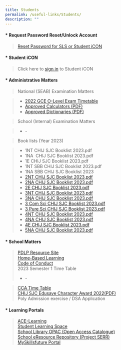 ```yaml
---
title: Students
permalink: /useful-links/Students/
description: ""
---
```

#### *   **Request Password Reset/Unlock Account**

>   [Reset Password for SLS or Student iCON](https://forms.moe.edu.sg/forms/J2zrwJ)

#### *   **Student iCON** 

>  Click here to [sign in](https://workspace.google.com/dashboard) to Student iCON

#### *   **Administrative Matters**

>  National (SEAB) Examination Matters

>*   [2022 GCE O-Level Exam Timetable](/files/Useful%20Links/Students/Students/2022gceoexamtimetable.pdf)
>*   [Approved Calculators (PDF)](/files/Useful%20Links/Students/Students/GuidelinesCalculators.pdf)
>*   [Approved Dictionaries (PDF)](https://www.seab.gov.sg/home/examinations/approved-dictionaries)

>   School (Internal) Examination Matters

>*   \-
    

>   Book lists (Year 2023)  
    

>*   1NT CHIJ SJC Booklist 2023.pdf      
>*   1NA  CHIJ SJC Booklist 2023.pdf     
>*   1E CHIJ SJC Booklist 2023.pdf     
>*   1NT SBB CHIJ SJC Booklist 2023.pdf
>*   1NA SBB CHIJ SJC Booklist 2023
>*   [2NT CHIJ SJC Booklist 2023.pdf](https://chijstjosephsconvent.moe.edu.sg/qql/slot/u160/2022/Useful%20Link%202022/Booklist%202022/Sec%202%20NT%20Booklist%202023.pdf)
>*   [2NA CHIJ SJC Booklist 2023.pdf](https://chijstjosephsconvent.moe.edu.sg/qql/slot/u160/2022/Useful%20Link%202022/Booklist%202022/Sec%202%20NA%20Booklist%202023.pdf)  
>*   [2E CHIJ SJC Booklist 2023.pdf](https://chijstjosephsconvent.moe.edu.sg/qql/slot/u160/2022/Useful%20Link%202022/Booklist%202022/Sec%202%20E%20Booklist%202023.pdf)     
>*   [3NT CHIJ SJC Booklist 2023.pdf](https://chijstjosephsconvent.moe.edu.sg/qql/slot/u160/2022/Useful%20Link%202022/Booklist%202022/Sec%203NT%20Booklist%202023.pdf)
>*   [3NA CHIJ SJC Booklist 2023.pdf](https://chijstjosephsconvent.moe.edu.sg/qql/slot/u160/2022/Useful%20Link%202022/Booklist%202022/Sec%203NA%20Booklist%202023.pdf)   
>*   [3 Com Sci CHIJ SJC Booklist 2023.pdf](https://chijstjosephsconvent.moe.edu.sg/qql/slot/u160/2022/Useful%20Link%202022/Booklist%202022/Sec%203E%20Combine%20Science%20Booklist%202023.pdf)      
>*   [3 Pure Sci CHIJ SJC Booklist 2023.pdf](https://chijstjosephsconvent.moe.edu.sg/qql/slot/u160/2022/Useful%20Link%202022/Booklist%202022/Sec%203E%20Pure%20Science%20Booklist%202023.pdf)      
>*   [4NT CHIJ SJC Booklist 2023.pdf](https://chijstjosephsconvent.moe.edu.sg/qql/slot/u160/2022/Useful%20Link%202022/Booklist%202022/Sec%204NT%20Booklist%202023.pdf)  
>*   [4NA CHIJ SJC Booklist 2023.pdf](https://chijstjosephsconvent.moe.edu.sg/qql/slot/u160/2022/Useful%20Link%202022/Booklist%202022/Sec%204NA%20Booklist%202023.pdf)      
>*   [4E CHIJ SJC Booklist 2023.pdf](https://chijstjosephsconvent.moe.edu.sg/qql/slot/u160/2022/Useful%20Link%202022/Booklist%202022/Sec%204E%20Booklist%202023.pdf)      
>*   [5NA CHIJ SJC Booklist 2023.pdf](https://chijstjosephsconvent.moe.edu.sg/qql/slot/u160/2022/Useful%20Link%202022/Booklist%202022/Sec%205NA%20Booklist%202023.pdf)  
    

#### *  **School Matters** 

>   [PDLP Resource Site](https://sites.google.com/moe.edu.sg/chijsjcpdlp/home)  
>   [Home-Based Learning](https://chijstjosephsconvent-moe-edu-sg-admin.cwp.sg/useful-links/students/school-matters/full-home-based-learning)  
>   [Code of Conduct](https://chijstjosephsconvent.moe.edu.sg/student-development/code-of-conduct)  
>   2023 Semester 1 Time Table  
 >*   \-

>   [CCA Time Table](https://chijstjosephsconvent.moe.edu.sg/cca/cca-schedule)  
>   [CHIJ SJC Edusave Character Award 2022(PDF)](https://chijstjosephsconvent.moe.edu.sg/qql/slot/u160/2022/Useful%20Link%202022/School%20Matters/School%20Website%20announcement%20on%20CHIJ%20St%20Joseph.pdf)  
>   Poly Admission exercise / DSA Application  
    

#### *   **Learning Portals**

>   [ACE-Learning](https://www.ace-learning.com/)   
>   [Student Learning Space](https://vle.learning.moe.edu.sg/login)  
>   [School Library OPAC (Open Access Catalogue)](https://schoolibrary.spydus.com.sg/chijstjosephsconvent/cgi-bin/spydus.exe/MSGTRN/WPAC/HOME)  
>   [School eResource Repository (Project SERR)](https://schoolibrary.spydus.com.sg/eresourcessec/cgi-bin/spydus.exe/MSGTRN/WPAC/HOME)  
>   [MySkillsfuture Portal](https://www.myskillsfuture.gov.sg/content/student/en/secondary.html)